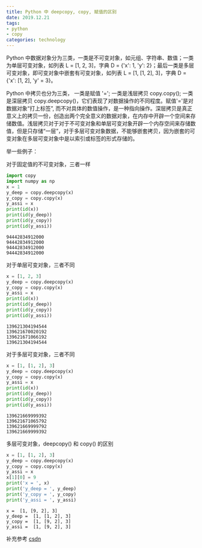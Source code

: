 ```yaml
---
title: Python 中 deepcopy, copy, 赋值的区别
date: 2019.12.21
tags:
- python
- copy
categories: technology
---
```


Python 中数据对象分为三类，一类是不可变对象，如元组、字符串、数值；一类为单层可变对象，如列表 L = [1, 2, 3]，字典 D = {'x': 1, 'y': 2}；最后一类是多层可变对象，即可变对象中嵌套有可变对象，如列表 L = [1, [1, 2], 3]，字典 D = {'x': [1, 2], 'y' = 3}。

<!--more-->

Python 中拷贝也分为三类， 一类是赋值 '=';   一类是浅层拷贝 copy.copy(); 一类是深层拷贝 copy.deepcopy()，它们表现了对数据操作的不同程度。赋值'='是对数据对象“打上标签”, 而不对具体的数值操作，是一种指向操作。深层拷贝是真正意义上的拷贝一份，创造出两个完全意义的数据对象，在内存中开辟一个空间来存储数值。浅层拷贝对于对于不可变对象和单层可变对象开辟一个内存空间来存储数值，但是只存储“一层”，对于多层可变对象数据，不能够嵌套拷贝，因为嵌套的可变对象在多层可变对象中是以索引或标签的形式存储的。

举一些例子：

对于固定值的不可变对象，三者一样

```python
import copy
import numpy as np
x = 1
y_deep = copy.deepcopy(x)
y_copy = copy.copy(x)
y_assi = x
print(id(x))
print(id(y_deep))
print(id(y_copy))
print(id(y_assi))
```


```wiki
94442834912000
94442834912000
94442834912000
94442834912000
```

对于单层可变对象，三者不同

```python
x = [1, 2, 3]
y_deep = copy.deepcopy(x)
y_copy = copy.copy(x)
y_assi = x
print(id(x))
print(id(y_deep))
print(id(y_copy))
print(id(y_assi))
```

```wiki
139621304194544
139621670020192
139621671066192
139621304194544
```

对于多层可变对象，三者不同

```python
x = [1, [1, 2], 3]
y_deep = copy.deepcopy(x)
y_copy = copy.copy(x)
y_assi = x
print(id(x))
print(id(y_deep))
print(id(y_copy))
print(id(y_assi))
```

```wiki
139621669999392
139621671065792
139621669999792
139621669999392
```

多层可变对象，deepcopy() 和 copy() 的区别

```python
x = [1, [1, 2], 3]
y_deep = copy.deepcopy(x)
y_copy = copy.copy(x)
y_assi = x
x[1][0] = 9
print('x = ', x)
print('y_deep = ', y_deep)
print('y_copy = ', y_copy)
print('y_assi = ', y_assi)
```

```wiki
x =  [1, [9, 2], 3]
y_deep =  [1, [1, 2], 3]
y_copy =  [1, [9, 2], 3]
y_assi =  [1, [9, 2], 3]
```

<p>补充参考 <a rel="noreferrer noopener" aria-label="csdn（在新窗口打开）" href="https://blog.csdn.net/u011630575/article/details/78604226" target="_blank">csdn</a></p>